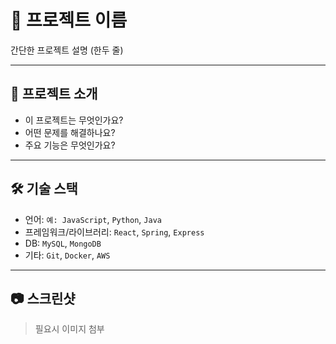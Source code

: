 # 📌 프로젝트 이름

간단한 프로젝트 설명 (한두 줄)

---

## 📁 프로젝트 소개

- 이 프로젝트는 무엇인가요?
- 어떤 문제를 해결하나요?
- 주요 기능은 무엇인가요?

---

## 🛠️ 기술 스택

- 언어: `예: JavaScript`, `Python`, `Java`
- 프레임워크/라이브러리: `React`, `Spring`, `Express`
- DB: `MySQL`, `MongoDB`
- 기타: `Git`, `Docker`, `AWS`

---

## 📷 스크린샷

> 필요시 이미지 첨부  
